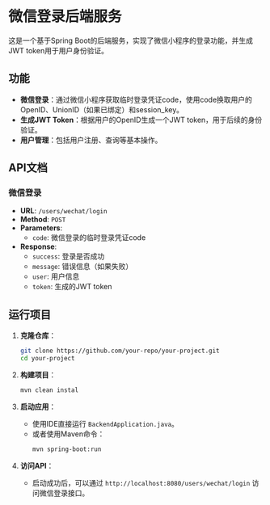 # 微信登录后端服务

这是一个基于Spring Boot的后端服务，实现了微信小程序的登录功能，并生成JWT token用于用户身份验证。



## 功能

- **微信登录**：通过微信小程序获取临时登录凭证code，使用code换取用户的OpenID、UnionID（如果已绑定）和session_key。
- **生成JWT Token**：根据用户的OpenID生成一个JWT token，用于后续的身份验证。
- **用户管理**：包括用户注册、查询等基本操作。

## API文档

### 微信登录

- **URL**: `/users/wechat/login`
- **Method**: `POST`
- **Parameters**:
  - `code`: 微信登录的临时登录凭证code
- **Response**:
  - `success`: 登录是否成功
  - `message`: 错误信息（如果失败）
  - `user`: 用户信息
  - `token`: 生成的JWT token
    
## 运行项目

1. **克隆仓库**：
   ```bash
   git clone https://github.com/your-repo/your-project.git
   cd your-project
   ```

2. **构建项目**：
   ```bash
   mvn clean instal
   ```

3. **启动应用**：
   - 使用IDE直接运行 `BackendApplication.java`。
   - 或者使用Maven命令：
     ```bash
     mvn spring-boot:run

4. **访问API**：
   - 启动成功后，可以通过 `http://localhost:8080/users/wechat/login` 访问微信登录接口。



